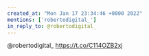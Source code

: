 ```yaml
---
created_at: "Mon Jan 17 23:34:46 +0000 2022"
mentions: ['robertodigital_']
in_reply_to: @robertodigital_
---
```


@robertodigital_ https://t.co/C114OZB2xj